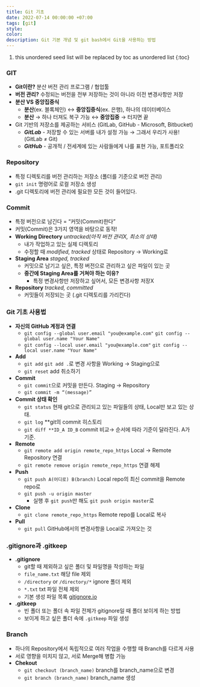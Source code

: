 ```yaml
---
title: Git 기초
date: 2022-07-14 00:00:00 +07:00
tags: [git]
style: 
color: 
description: Git 기본 개념 및 git bash에서 Git을 사용하는 방법
---
```

1. this unordered seed list will be replaced by toc as unordered list
{:toc}

### GIT
- **Git이란?** 분산 버전 관리 프로그램 / 협업툴
- **버전 관리?** 수정되는 버전을 전부 저장하는 것이 아니라 이전 변경사항만 저장
- **분산 VS 중앙집중식**
  - **분산**(ex. 블록체인) ↔ **중앙집중식**(ex. 은행), 하나의 데이터베이스
  - **분산** → 하나 터져도 복구 가능 ↔ **중앙집중** → 터지면 끝
- Git 기반의 저장소를 제공하는 서비스 (GitLab, GitHub - Microsoft, Bitbucket)
  - ***GitLab*** - 저장할 수 있는 서버를 내가 설정 가능 → 그래서 우리가 사용! (GitLab ≠ Git)
  - ***GitHub*** - 공개적 / 전세계에 있는 사람들에게 나를 표현 가능, 포트폴리오

### Repository
- 특정 디렉토리를 버전 관리하는 저장소 (폴더를 기준으로 버전 관리)
- `git init` 명령어로 로컬 저장소 생성
- .git 디렉토리에 버전 관리에 필요한 모든 것이 들어있다.

### Commit
- 특정 버전으로 남긴다 = “커밋(Commit)한다”
- 커밋(Commit)은 3가지 영역을 바탕으로 동작!
- **Working Directory** *untracked(아직 버전 관리X, 최소의 상태)*  
  - 내가 작업하고 있는 실제 디렉토리  
  - 수정할 때 *modified, tracked* 상태로 Repository → Working로
- **Staging Area** *staged, tracked*  
  - 커밋으로 남기고 싶은, 특정 버전으로 관리하고 싶은 파일이 있는 곳  
  - **중간에 Staging Area를 거쳐야 하는 이유?**  
    - 특정 변경사항만 저장하고 싶어서, 모든 변경사항 저장X
- **Repository** *tracked, committed*  
  - 커밋들이 저장되는 곳 (.git 디렉토리를 가리킨다)

### Git 기초 사용법
- **자신의 GitHub 계정과 연결**
  - `git config --global user.email "you@example.com"`
    `git config --global user.name "Your Name"`
  - `git config --local user.email "you@example.com"`
    `git config --local user.name "Your Name"`
- **Add**
  - `git add` `git add .`로 변경 사항을 Working → Staging으로
  - `git reset` add 취소하기
- **Commit**
  - `git commit`으로 커밋을 만든다. Staging → Repository
  - `git commit -m “(message)”`
- **Commit 상태 확인**
  - `git status` 현재 git으로 관리되고 있는 파일들의 상태, Local만 보고 있는 상태.
  - `git log` **git의 commit 히스토리
  - `git diff **ID_A ID_B` commit 비교→ 순서에 따라 기준이 달라진다. A가 기준.
- **Remote**
  - `git remote add origin remote_repo_https` Local → Remote Repository 연결
  - `git remote remove origin remote_repo_https` 연결 해제
- **Push**
  - `git push A(어디로) B(branch)` Local repo의 최신 commit을 Remote repo로
  - `git push -u origin master`
    - 실행 후 `git push`만 해도 `git push origin master`로
- **Clone**
  - `git clone remote_repo_https` Remote repo를 Local로 복사
- **Pull**
  - `git pull` GitHub에서의 변경사항을 Local로 가져오는 것

### .gitignore과 .gitkeep
- **.gitignore**
  - git할 때 제외하고 싶은 폴더 및 파일명을 작성하는 파일
  - `file_name.txt` 해당 file 제외
  - `/directory` or `/directory/*` ignore 폴더 제외
  - `*.txt` txt 파일 전체 제외
  - 기본 생성 파일 목록 [gitignore.io](https://www.toptal.com/developers/gitignore/)
- **.gitkeep**
  - 빈 폴더 또는 폴더 속 파일 전체가 gitignore일 때 폴더 보이게 하는 방법
  - 보이게 하고 싶은 폴더 속에 `.gitkeep` 파일 생성

### Branch
- 하나의 Repository에서 독립적으로 여러 작업을 수행할 때 Branch를 다르게 사용
- 서로 영향을 미치지 않고, 서로 Merge해 병합 가능
- **Chekout**
  - `git checkout (branch_name)` branch를 branch_name으로 변경
  - `git branch (branch_name)` branch_name 생성
